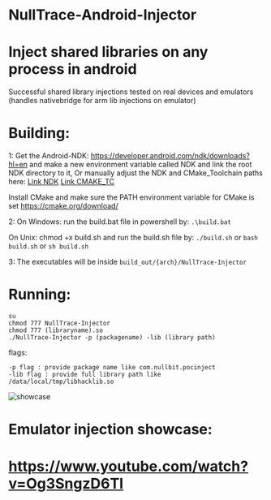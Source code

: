 # NullTrace-Android-Injector
# Inject shared libraries on any process in android

Successful shared library injections tested on real devices and emulators (handles nativebridge for arm lib injections on emulator)

# Building:
1: Get the Android-NDK: https://developer.android.com/ndk/downloads?hl=en
and make a new environment variable called NDK and link the root NDK directory to it, 
Or manually adjust the NDK and CMake_Toolchain paths here: 
[Link NDK](https://github.com/0NullBit0/NullTrace-Android-Inject/blob/main/CMakeLists.txt#L7)
[Link CMAKE_TC](https://github.com/0NullBit0/NullTrace-Android-Inject/blob/main/CMakeLists.txt#L8)

Install CMake and make sure the PATH environment variable for CMake is set https://cmake.org/download/

2: On Windows: run the build.bat file in powershell by: ```.\build.bat```

On Unix: chmod +x build.sh and run the build.sh file by:
```./build.sh``` or ```bash build.sh``` or ```sh build.sh```

3: The executables will be inside ```build_out/{arch}/NullTrace-Injector```



# Running: 
```
su
chmod 777 NullTrace-Injector
chmod 777 (libraryname).so
./NullTrace-Injector -p (packagename) -lib (library path)
```
flags:
```
-p flag : provide package name like com.nullbit.pocinject
-lib flag : provide full library path like /data/local/tmp/libhacklib.so
```

![showcase](nulltrace-demo.png)

# Emulator injection showcase:
# https://www.youtube.com/watch?v=Og3SngzD6TI


